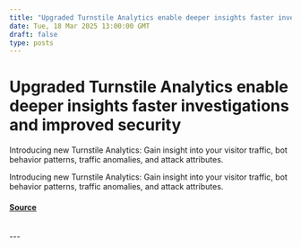 ```yaml
---
title: "Upgraded Turnstile Analytics enable deeper insights faster investigations and improved security"
date: Tue, 18 Mar 2025 13:00:00 GMT
draft: false
type: posts
---
```

# Upgraded Turnstile Analytics enable deeper insights faster investigations and improved security





 Introducing new Turnstile Analytics: Gain insight into your visitor traffic, bot behavior patterns, traffic anomalies, and attack attributes. 

Introducing new Turnstile Analytics: Gain insight into your visitor traffic, bot behavior patterns, traffic anomalies, and attack attributes.

#### [Source](https://blog.cloudflare.com/upgraded-turnstile-analytics-enable-deeper-insights-faster-investigations/)

<br/>
---
